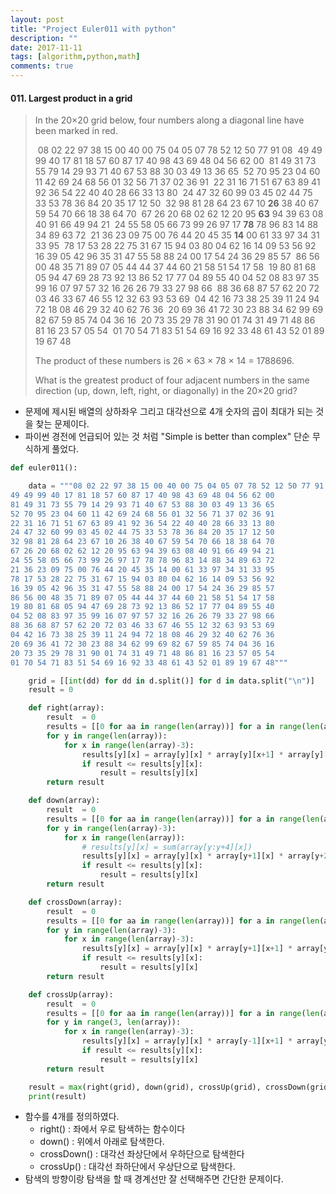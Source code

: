 ```yaml
---
layout: post
title: "Project Euler011 with python"
description: ""
date: 2017-11-11
tags: [algorithm,python,math]
comments: true
---
```




#### 011. Largest product in a grid



> In the 20×20 grid below, four numbers along a diagonal line have been marked in red.
>
> ​	08 02 22 97 38 15 00 40 00 75 04 05 07 78 52 12 50 77 91 08
> ​	49 49 99 40 17 81 18 57 60 87 17 40 98 43 69 48 04 56 62 00
> ​	81 49 31 73 55 79 14 29 93 71 40 67 53 88 30 03 49 13 36 65
> ​	52 70 95 23 04 60 11 42 69 24 68 56 01 32 56 71 37 02 36 91
> ​	22 31 16 71 51 67 63 89 41 92 36 54 22 40 40 28 66 33 13 80
> ​	24 47 32 60 99 03 45 02 44 75 33 53 78 36 84 20 35 17 12 50
> ​	32 98 81 28 64 23 67 10 **26** 38 40 67 59 54 70 66 18 38 64 70
> ​	67 26 20 68 02 62 12 20 95 **63** 94 39 63 08 40 91 66 49 94 21
> ​	24 55 58 05 66 73 99 26 97 17 **78** 78 96 83 14 88 34 89 63 72
> ​	21 36 23 09 75 00 76 44 20 45 35 **14** 00 61 33 97 34 31 33 95
> ​	78 17 53 28 22 75 31 67 15 94 03 80 04 62 16 14 09 53 56 92
> ​	16 39 05 42 96 35 31 47 55 58 88 24 00 17 54 24 36 29 85 57
> ​	86 56 00 48 35 71 89 07 05 44 44 37 44 60 21 58 51 54 17 58
> ​	19 80 81 68 05 94 47 69 28 73 92 13 86 52 17 77 04 89 55 40
> ​	04 52 08 83 97 35 99 16 07 97 57 32 16 26 26 79 33 27 98 66
> ​	88 36 68 87 57 62 20 72 03 46 33 67 46 55 12 32 63 93 53 69
> ​	04 42 16 73 38 25 39 11 24 94 72 18 08 46 29 32 40 62 76 36
> ​	20 69 36 41 72 30 23 88 34 62 99 69 82 67 59 85 74 04 36 16
> ​	20 73 35 29 78 31 90 01 74 31 49 71 48 86 81 16 23 57 05 54
> ​	01 70 54 71 83 51 54 69 16 92 33 48 61 43 52 01 89 19 67 48
>
> The product of these numbers is 26 × 63 × 78 × 14 = 1788696.
>
> What is the greatest product of four adjacent numbers in the same direction (up, down, left, right, or diagonally) in the 20×20 grid?

- 문제에 제시된 배열의 상하좌우 그리고 대각선으로 4개 숫자의 곱이 최대가 되는 것을 찾는 문제이다.
- 파이썬 경전에 언급되어 있는 것 처럼 "Simple is better than complex" 단순 무식하게 풀었다.

```python
def euler011():

    data = """08 02 22 97 38 15 00 40 00 75 04 05 07 78 52 12 50 77 91 08
49 49 99 40 17 81 18 57 60 87 17 40 98 43 69 48 04 56 62 00
81 49 31 73 55 79 14 29 93 71 40 67 53 88 30 03 49 13 36 65
52 70 95 23 04 60 11 42 69 24 68 56 01 32 56 71 37 02 36 91
22 31 16 71 51 67 63 89 41 92 36 54 22 40 40 28 66 33 13 80
24 47 32 60 99 03 45 02 44 75 33 53 78 36 84 20 35 17 12 50
32 98 81 28 64 23 67 10 26 38 40 67 59 54 70 66 18 38 64 70
67 26 20 68 02 62 12 20 95 63 94 39 63 08 40 91 66 49 94 21
24 55 58 05 66 73 99 26 97 17 78 78 96 83 14 88 34 89 63 72
21 36 23 09 75 00 76 44 20 45 35 14 00 61 33 97 34 31 33 95
78 17 53 28 22 75 31 67 15 94 03 80 04 62 16 14 09 53 56 92
16 39 05 42 96 35 31 47 55 58 88 24 00 17 54 24 36 29 85 57
86 56 00 48 35 71 89 07 05 44 44 37 44 60 21 58 51 54 17 58
19 80 81 68 05 94 47 69 28 73 92 13 86 52 17 77 04 89 55 40
04 52 08 83 97 35 99 16 07 97 57 32 16 26 26 79 33 27 98 66
88 36 68 87 57 62 20 72 03 46 33 67 46 55 12 32 63 93 53 69
04 42 16 73 38 25 39 11 24 94 72 18 08 46 29 32 40 62 76 36
20 69 36 41 72 30 23 88 34 62 99 69 82 67 59 85 74 04 36 16
20 73 35 29 78 31 90 01 74 31 49 71 48 86 81 16 23 57 05 54
01 70 54 71 83 51 54 69 16 92 33 48 61 43 52 01 89 19 67 48"""

    grid = [[int(dd) for dd in d.split()] for d in data.split("\n")]
    result = 0

    def right(array):
        result  = 0
        results = [[0 for aa in range(len(array))] for a in range(len(array))]
        for y in range(len(array)):
            for x in range(len(array)-3):
                results[y][x] = array[y][x] * array[y][x+1] * array[y][x+2] * array[y][x+3]
                if result <= results[y][x]:
                    result = results[y][x]
        return result

    def down(array):
        result  = 0
        results = [[0 for aa in range(len(array))] for a in range(len(array))]
        for y in range(len(array)-3):
            for x in range(len(array)):
                # results[y][x] = sum(array[y:y+4][x])
                results[y][x] = array[y][x] * array[y+1][x] * array[y+2][x] * array[y+3][x]
                if result <= results[y][x]:
                    result = results[y][x]
        return result

    def crossDown(array):
        result  = 0
        results = [[0 for aa in range(len(array))] for a in range(len(array))]
        for y in range(len(array)-3):
            for x in range(len(array)-3):
                results[y][x] = array[y][x] * array[y+1][x+1] * array[y+2][x+2] * array[y+3][x+3]
                if result <= results[y][x]:
                    result = results[y][x]
        return result

    def crossUp(array):
        result  = 0
        results = [[0 for aa in range(len(array))] for a in range(len(array))]
        for y in range(3, len(array)):
            for x in range(len(array)-3):
                results[y][x] = array[y][x] * array[y-1][x+1] * array[y-2][x+2] * array[y-3][x+3]
                if result <= results[y][x]:
                    result = results[y][x]
        return result

    result = max(right(grid), down(grid), crossUp(grid), crossDown(grid))
    print(result)
```

- 함수를 4개를 정의하였다.
  - right() : 좌에서 우로 탐색하는 함수이다
  - down() : 위에서 아래로 탐색한다.
  - crossDown() : 대각선 좌상단에서 우하단으로 탐색한다
  - crossUp() : 대각선 좌하단에서 우상단으로 탐색한다.
- 탐색의 방향이랑 탐색을 할 때 경계선만 잘 선택해주면 간단한 문제이다.
